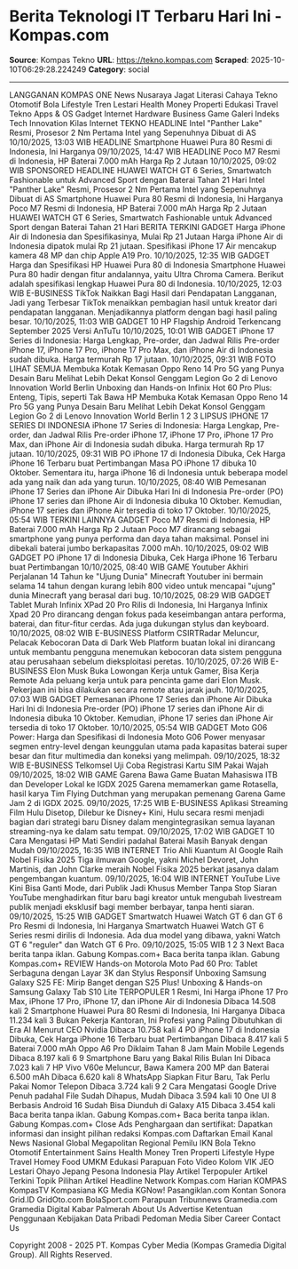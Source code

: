 # Berita Teknologi IT Terbaru Hari Ini - Kompas.com

**Source**: Kompas Tekno
**URL**: https://tekno.kompas.com
**Scraped**: 2025-10-10T06:29:28.224249
**Category**: social

---

LANGGANAN KOMPAS ONE
News
Nusaraya
Jagat Literasi
Cahaya
Tekno
Otomotif
Bola
Lifestyle
Tren
Lestari
Health
Money
Properti
Edukasi
Travel
Tekno
Apps & OS
Gadget
Internet
Hardware
Business
Game
Galeri
Indeks
Tech Innovation
Kilas Internet
TEKNO
HEADLINE
Intel "Panther Lake" Resmi, Prosesor 2 Nm Pertama Intel yang Sepenuhnya Dibuat di AS
10/10/2025, 13:03 WIB
HEADLINE
Smartphone Huawei Pura 80 Resmi di Indonesia, Ini Harganya
09/10/2025, 14:47 WIB
HEADLINE
Poco M7 Resmi di Indonesia, HP Baterai 7.000 mAh Harga Rp 2 Jutaan
10/10/2025, 09:02 WIB
SPONSORED HEADLINE
HUAWEI WATCH GT 6 Series, Smartwatch Fashionable untuk Advanced Sport dengan Baterai Tahan 21 Hari
Intel "Panther Lake" Resmi, Prosesor 2 Nm Pertama Intel yang Sepenuhnya Dibuat di AS
Smartphone Huawei Pura 80 Resmi di Indonesia, Ini Harganya
Poco M7 Resmi di Indonesia, HP Baterai 7.000 mAh Harga Rp 2 Jutaan
HUAWEI WATCH GT 6 Series, Smartwatch Fashionable untuk Advanced Sport dengan Baterai Tahan 21 Hari
BERITA TERKINI
GADGET
Harga iPhone Air di Indonesia dan Spesifikasinya, Mulai Rp 21 Jutaan
Harga iPhone Air di Indonesia dipatok mulai Rp 21 jutaan. Spesifikasi iPhone 17 Air mencakup kamera 48 MP dan chip Apple A19 Pro.
10/10/2025, 12:35 WIB
GADGET
Harga dan Spesifikasi HP Huawei Pura 80 di Indonesia
Smartphone Huawei Pura 80 hadir dengan fitur andalannya, yaitu Ultra Chroma Camera. Berikut adalah spesifikasi lengkap Huawei Pura 80 di Indonesia.
10/10/2025, 12:03 WIB
E-BUSINESS
TikTok Naikkan Bagi Hasil dari Pendapatan Langganan, Jadi yang Terbesar
TikTok menaikkan pembagian hasil untuk kreator dari pendapatan langganan. Menjadikannya platform dengan bagi hasil paling besar.
10/10/2025, 11:03 WIB
GADGET
10 HP Flagship Android Terkencang September 2025 Versi AnTuTu
10/10/2025, 10:01 WIB
GADGET
iPhone 17 Series di Indonesia: Harga Lengkap, Pre-order, dan Jadwal Rilis
Pre-order iPhone 17, iPhone 17 Pro, iPhone 17 Pro Max, dan iPhone Air di Indonesia sudah dibuka. Harga termurah Rp 17 jutaan.
10/10/2025, 09:31 WIB
FOTO
LIHAT SEMUA
Membuka Kotak Kemasan Oppo Reno 14 Pro 5G yang Punya Desain Baru
Melihat Lebih Dekat Konsol Genggam Legion Go 2 di Lenovo Innovation World Berlin
Unboxing dan Hands-on Infinix Hot 60 Pro Plus: Enteng, Tipis, seperti Tak Bawa HP
Membuka Kotak Kemasan Oppo Reno 14 Pro 5G yang Punya Desain Baru
Melihat Lebih Dekat Konsol Genggam Legion Go 2 di Lenovo Innovation World Berlin
1
2
3
LIPSUS
IPHONE 17 SERIES DI INDONESIA
iPhone 17 Series di Indonesia: Harga Lengkap, Pre-order, dan Jadwal Rilis
Pre-order iPhone 17, iPhone 17 Pro, iPhone 17 Pro Max, dan iPhone Air di Indonesia sudah dibuka. Harga termurah Rp 17 jutaan.
10/10/2025, 09:31 WIB
PO iPhone 17 di Indonesia Dibuka, Cek Harga iPhone 16 Terbaru buat Pertimbangan
Masa PO iPhone 17 dibuka 10 Oktober. Sementara itu, harga iPhone 16 di Indonesia untuk beberapa model ada yang naik dan ada yang turun.
10/10/2025, 08:40 WIB
Pemesanan iPhone 17 Series dan iPhone Air Dibuka Hari Ini di Indonesia
Pre-order (PO) iPhone 17 series dan iPhone Air di Indonesia dibuka 10 Oktober. Kemudian, iPhone 17 series dan iPhone Air tersedia di toko 17 Oktober.
10/10/2025, 05:54 WIB
TERKINI LAINNYA
GADGET
Poco M7 Resmi di Indonesia, HP Baterai 7.000 mAh Harga Rp 2 Jutaan
Poco M7 dirancang sebagai smartphone yang punya performa dan daya tahan maksimal. Ponsel ini dibekali baterai jumbo berkapasitas 7.000 mAh.
10/10/2025, 09:02 WIB
GADGET
PO iPhone 17 di Indonesia Dibuka, Cek Harga iPhone 16 Terbaru buat Pertimbangan
10/10/2025, 08:40 WIB
GAME
Youtuber Akhiri Perjalanan 14 Tahun ke "Ujung Dunia" Minecraft
Youtuber ini bermain selama 14 tahun dengan kurang lebih 800 video untuk mencapai "ujung" dunia Minecraft yang berasal dari bug.
10/10/2025, 08:29 WIB
GADGET
Tablet Murah Infinix XPad 20 Pro Rilis di Indonesia, Ini Harganya
Infinix Xpad 20 Pro dirancang dengan fokus pada keseimbangan antara performa, baterai, dan fitur-fitur cerdas. Ada juga dukungan stylus dan keyboard.
10/10/2025, 08:02 WIB
E-BUSINESS
Platform CSIRTRadar Meluncur, Pelacak Kebocoran Data di Dark Web
Platform buatan lokal ini dirancang untuk membantu pengguna menemukan kebocoran data sistem pengguna atau perusahaan sebelum dieksploitasi peretas.
10/10/2025, 07:26 WIB
E-BUSINESS
Elon Musk Buka Lowongan Kerja untuk Gamer, Bisa Kerja Remote
Ada peluang kerja untuk para pencinta game dari Elon Musk. Pekerjaan ini bisa dilakukan secara remote atau jarak jauh.
10/10/2025, 07:03 WIB
GADGET
Pemesanan iPhone 17 Series dan iPhone Air Dibuka Hari Ini di Indonesia
Pre-order (PO) iPhone 17 series dan iPhone Air di Indonesia dibuka 10 Oktober. Kemudian, iPhone 17 series dan iPhone Air tersedia di toko 17 Oktober.
10/10/2025, 05:54 WIB
GADGET
Moto G06 Power: Harga dan Spesifikasi di Indonesia
Moto G06 Power menyasar segmen entry-level dengan keunggulan utama pada kapasitas baterai super besar dan fitur multimedia dan koneksi yang melimpah.
09/10/2025, 18:32 WIB
E-BUSINESS
Telkomsel Uji Coba Registrasi Kartu SIM Pakai Wajah
09/10/2025, 18:02 WIB
GAME
Garena Bawa Game Buatan Mahasiswa ITB dan Developer Lokal ke IGDX 2025
Garena memamerkan game Rotasella, hasil karya Tim Flying Dutchman yang merupakan pemenang Garena Game Jam 2 di IGDX 2025.
09/10/2025, 17:25 WIB
E-BUSINESS
Aplikasi Streaming Film Hulu Disetop, Dilebur ke Disney+
Kini, Hulu secara resmi menjadi bagian dari strategi baru Disney dalam mengintegrasikan semua layanan streaming-nya ke dalam satu tempat.
09/10/2025, 17:02 WIB
GADGET
10 Cara Mengatasi HP Mati Sendiri padahal Baterai Masih Banyak dengan Mudah
09/10/2025, 16:35 WIB
INTERNET
Trio Ahli Kuantum AI Google Raih Nobel Fisika 2025
Tiga ilmuwan Google, yakni Michel Devoret, John Martinis, dan John Clarke meraih Nobel Fisika 2025 berkat jasanya dalam pengembangan kuantum.
09/10/2025, 16:04 WIB
INTERNET
YouTube Live Kini Bisa Ganti Mode, dari Publik Jadi Khusus Member Tanpa Stop Siaran
YouTube menghadirkan fitur baru bagi kreator untuk mengubah livestream publik menjadi eksklusif bagi member berbayar, tanpa henti siaran.
09/10/2025, 15:25 WIB
GADGET
Smartwatch Huawei Watch GT 6 dan GT 6 Pro Resmi di Indonesia, Ini Harganya
Smartwatch Huawei Watch GT 6 Series resmi dirilis di Indonesia. Ada dua model yang dibawa, yakni Watch GT 6 "reguler" dan Watch GT 6 Pro.
09/10/2025, 15:05 WIB
1
2
3
Next
Baca berita tanpa iklan. Gabung Kompas.com+
Baca berita tanpa iklan. Gabung Kompas.com+
REVIEW
Hands-on Motorola Moto Pad 60 Pro: Tablet Serbaguna dengan Layar 3K dan Stylus Responsif
Unboxing Samsung Galaxy S25 FE: Mirip Banget dengan S25 Plus!
Unboxing & Hands-on Samsung Galaxy Tab S10 Lite
TERPOPULER
1
Resmi, Ini Harga iPhone 17 Pro Max, iPhone 17 Pro, iPhone 17, dan iPhone Air di Indonesia
Dibaca 14.508 kali
2
Smartphone Huawei Pura 80 Resmi di Indonesia, Ini Harganya
Dibaca 11.234 kali
3
Bukan Pekerja Kantoran, Ini Profesi yang Paling Dibutuhkan di Era AI Menurut CEO Nvidia
Dibaca 10.758 kali
4
PO iPhone 17 di Indonesia Dibuka, Cek Harga iPhone 16 Terbaru buat Pertimbangan
Dibaca 8.417 kali
5
Baterai 7.000 mAh Oppo A6 Pro Diklaim Tahan 8 Jam Main Mobile Legends
Dibaca 8.197 kali
6
9 Smartphone Baru yang Bakal Rilis Bulan Ini
Dibaca 7.023 kali
7
HP Vivo V60e Meluncur, Bawa Kamera 200 MP dan Baterai 6.500 mAh
Dibaca 6.620 kali
8
WhatsApp Siapkan Fitur Baru, Tak Perlu Pakai Nomor Telepon
Dibaca 3.724 kali
9
2 Cara Mengatasi Google Drive Penuh padahal File Sudah Dihapus, Mudah
Dibaca 3.594 kali
10
One UI 8 Berbasis Android 16 Sudah Bisa Diunduh di Galaxy A15
Dibaca 3.454 kali
Baca berita tanpa iklan. Gabung Kompas.com+
Baca berita tanpa iklan. Gabung Kompas.com+
Close Ads
Penghargaan dan sertifikat:
Dapatkan informasi dan insight pilihan redaksi Kompas.com
Daftarkan Email
Kanal
News
Nasional
Global
Megapolitan
Regional
Pemilu
IKN
Bola
Tekno
Otomotif
Entertainment
Sains
Health
Money
Tren
Properti
Lifestyle
Hype
Travel
Homey
Food
UMKM
Edukasi
Parapuan
Foto
Video
Kolom
VIK
JEO
Lestari
Ohayo Jepang
Pesona Indonesia
Play
Artikel Terpopuler
Artikel Terkini
Topik Pilihan
Artikel Headline
Network
Kompas.com
Harian KOMPAS
KompasTV
Kompasiana
KG Media
KGNow!
Pasangiklan.com
Kontan
Sonora
Grid.ID
GridOto.com
BolaSport.com
Parapuan
Tribunnews
Gramedia.com
Gramedia Digital
Kabar Palmerah
About Us
Advertise
Ketentuan Penggunaan
Kebijakan Data Pribadi
Pedoman Media Siber
Career
Contact Us

Copyright 2008 - 2025 PT. Kompas Cyber Media (Kompas Gramedia Digital Group). All Rights Reserved.
